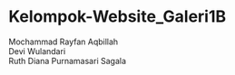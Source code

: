 # Kelompok-Website_Galeri1B
Mochammad Rayfan Aqbillah<br>
Devi Wulandari<br>
Ruth Diana Purnamasari Sagala<br>
